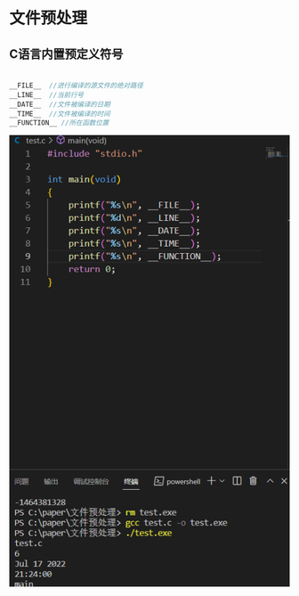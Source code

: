 # 文件预处理

## C语言内置预定义符号

```c

__FILE__  //进行编译的源文件的绝对路径
__LINE__  //当前行号
__DATE__  //文件被编译的日期
__TIME__  //文件被编译的时间
__FUNCTION__ //所在函数位置

```

![上](../../../resources/2022-07-17-21-24-56.png)
